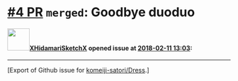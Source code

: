 # [\#4 PR](https://github.com/komeiji-satori/Dress/pull/4) `merged`: Goodbye duoduo

#### <img src="https://avatars.githubusercontent.com/u/8938317?u=a6af6ffa81a40c2bcaf7880c2b4573b6052a1336&v=4" width="50">[XHidamariSketchX](https://github.com/XHidamariSketchX) opened issue at [2018-02-11 13:03](https://github.com/komeiji-satori/Dress/pull/4):






-------------------------------------------------------------------------------



[Export of Github issue for [komeiji-satori/Dress](https://github.com/komeiji-satori/Dress).]
